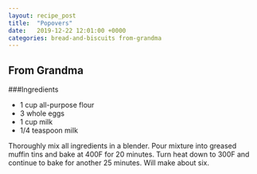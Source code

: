 ```yaml
---
layout: recipe_post
title:  "Popovers"
date:   2019-12-22 12:01:00 +0000
categories: bread-and-biscuits from-grandma
---
```


## From Grandma
###Ingredients
* 1 cup all-purpose flour
* 3 whole eggs
* 1 cup milk
* 1/4 teaspoon milk


Thoroughly mix all ingredients in a blender. Pour mixture into greased muffin tins and bake at 400F for 20 minutes. Turn heat down to 300F and continue to bake for another 25 minutes. Will make about six.
